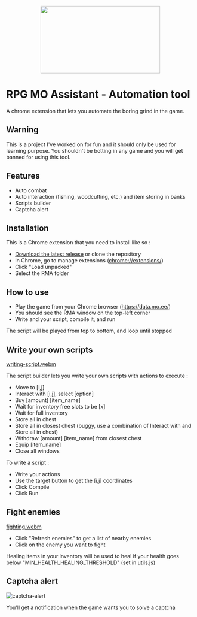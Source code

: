 <p align="center">
<img src="https://user-images.githubusercontent.com/92334493/215270313-7a2ac6d8-ca2f-4c57-ab3e-891e03aefc0b.png" width="320" height="180">
</p>

# RPG MO Assistant - Automation tool

A chrome extension that lets you automate the boring grind in the game.

## Warning

This is a project I've worked on for fun and it should only be used for learning purpose.
You shouldn't be botting in any game and you will get banned for using this tool.

## Features

- Auto combat
- Auto interaction (fishing, woodcutting, etc.) and item storing in banks
- Scripts builder
- Captcha alert

## Installation

This is a Chrome extension that you need to install like so :
- [Download the latest release](https://github.com/RPGMOAssistant/RMA/releases) or clone the repository
- In Chrome, go to manage extensions ([chrome://extensions/](chrome://extensions/))
- Click "Load unpacked"
- Select the RMA folder

## How to use

- Play the game from your Chrome browser (https://data.mo.ee/)
- You should see the RMA window on the top-left corner
- Write and your script, compile it, and run

The script will be played from top to bottom, and loop until stopped

## Write your own scripts

[writing-script.webm](https://user-images.githubusercontent.com/92334493/215268502-9375f174-5dfc-43ef-8a8e-6c4ad39f6333.webm)

The script builder lets you write your own scripts with actions to execute :

- Move to [i,j]
- Interact with [i,j], select [option]
- Buy [amount] [item_name]
- Wait for inventory free slots to be [x]
- Wait for full inventory
- Store all in chest
- Store all in closest chest (buggy, use a combination of Interact with and Store all in chest)
- Withdraw [amount] [item_name] from closest chest
- Equip [item_name]
- Close all windows

To write a script : 

- Write your actions
- Use the target button to get the [i,j] coordinates
- Click Compile
- Click Run

## Fight enemies

[fighting.webm](https://user-images.githubusercontent.com/92334493/215268516-9a0cd14c-40ae-40c4-961b-7ad682ee3105.webm)

- Click "Refresh enemies" to get a list of nearby enemies
- Click on the enemy you want to fight

Healing items in your inventory will be used to heal if your health goes below "MIN_HEALTH_HEALING_THRESHOLD" (set in utils.js)

## Captcha alert

![captcha-alert](https://user-images.githubusercontent.com/92334493/215268527-a44be0f4-544a-4c6f-881d-bbecc42a9106.png)

You'll get a notification when the game wants you to solve a captcha
